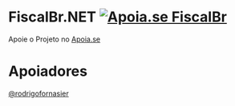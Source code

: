# FiscalBr.NET [![Apoia.se FiscalBr](https://img.shields.io/badge/apoia.se-FiscalBr-red)](https://apoia.se/fiscalbr)

Apoie o Projeto no [Apoia.se](https://apoia.se/fiscalbr)

# Apoiadores

[@rodrigofornasier](https://github.com/rodrigofornasier)

